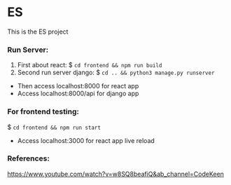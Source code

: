 # ES
This is the ES project

### Run Server:

1. First about react:
 $ `cd frontend && npm run build`
2. Second run server django:
 $ `cd .. && python3 manage.py runserver`

- Then access localhost:8000 for react app
- Access localhost:8000/api for django app

### For frontend testing:

$ `cd frontend && npm run start`

- Access localhost:3000 for react app live reload


### References:

https://www.youtube.com/watch?v=w8SQ8beafiQ&ab_channel=CodeKeen